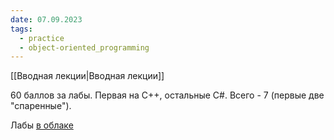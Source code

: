 ```yaml
---
date: 07.09.2023
tags:
  - practice
  - object-oriented_programming
---
```

[[Вводная лекции|Вводная лекции]]

60 баллов за лабы.
Первая на C++, остальные C#. Всего - 7 (первые две "спаренные").

Лабы [в облаке](https://disk.yandex.ru/d/lvjWHQZRW5pKDA)

